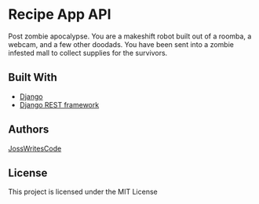 
# Recipe App API

Post zombie apocalypse. You are a makeshift robot built out of a roomba, a webcam, and a few other doodads. You have been sent into a zombie infested mall to collect supplies for the survivors.

## Built With

- [Django](https://www.djangoproject.com/)
- [Django REST framework](https://www.django-rest-framework.org/)

## Authors

[JossWritesCode](https://github.com/JossWritesCode)

## License

This project is licensed under the MIT License
